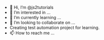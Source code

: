 - 👋 Hi, I’m @js2tutorials
- 👀 I’m interested in ...
- 🌱 I’m currently learning ...
- 💞️ I’m looking to collaborate on ...
- Creating test automation project for learning.
- 📫 How to reach me ...

<!---
js2tutorials/js2tutorials is a ✨ special ✨ repository because its `README.md` (this file) appears on your GitHub profile.
You can click the Preview link to take a look at your changes.
Creating test automation project for self-learning.
--->
